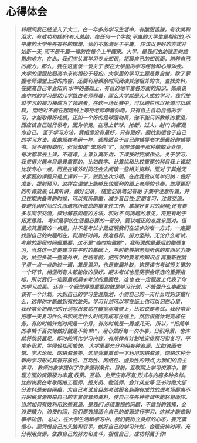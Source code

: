  # 心得体会
 > **_转眼间我已经进入了大二，在一年多的学习生活中，有酸甜苦辣，有欢笑和泪水，有成功和挫折!有人总结，在任何一个学校,平庸的大学生是相似的,不平庸的大学生各有各的辉煌，我们不能满足于平庸，
 应该以更好的方式开始新一天, 而不是千篇一律的在每个上午醒来。大学，是我们由幼稚走向成熟的地方，在此，我们应认真学习专业知识，拓展自己的知识面，培养自己的能力，那么，我在这里谈一谈关于
 我在大学里的学习经验和心得体会。大学的课程比起高中来说相较于轻松，大学里的学习主要是靠自觉，除了掌握老师课堂上讲的内容，还要利用课余时间阅读其他相关的书，查找资料，在提高自己专业知识
 水平的基础上，有目的地丰富各方面的知识。如果说高中时的学习是幼儿学路由老师领着，那么大学就是大人式的学习，我们接过学习的接力棒成为了领跑者，在这一场比赛中，可以跨栏可以抢道可以跳跃，
 而绝对不能在起跑线上等待老师牵着你跑。只有自主自助自信的学习，才能取得好成绩，正如一个好的足球运动员，他不能只听教练的意见，而应该自己进行思考，因为毕竟，在场上铲球，抢断，过人，射门
 的都是你自己。
     至于学习方法，我相信没有最好，只有更好，要找到适合于自己的学习方法，就像现在考研一样，选择适合于自己的辅导书才是最好的辅导书。我不是很聪明，但我知道“笨鸟先飞”，我应该属于那种兢兢业业型，
 每次都早去上课，不逃课，上课认真听讲，下课按时完成作业。关于学习，我觉得兴趣与目是最重要的，比如数学、计算机和比较重要的科目我上课就比较专心一点，而且在课外时间还会去阅读一些相关资料，而对
 于其他无关紧要的课程只是上课听一下，做到主次分明。在此我做以简单归纳：做好准备，提前预习，这样在课堂上能够比较顺利的跟上老师的节奏，取得更好的听课效果;认真听讲，做好记录， 随堂记录笔记有助
 于集中注意听课，并且在期末备考的时候，可以有所侧重，减少盲目性;定期复习，注意交流，要避免因时间过久而遗忘所造成的重复性工作，掌握好复习的间隔;还有要多与同学交流，探讨解答问题的方法，和对不
 同问题的意见，将更有助于拓宽思路。
     考试是学校生活里必要的一部分，要以端正的态度来面对。但是尤其重要的一点是，并不是考试才是证明我们在进步的唯一方式，一定要找到自己的兴趣所在，利用好时间，找准目标，努力坚持。无论什么考试，
 考前的那段时间很重要，这不是“临时抱佛脚”，我所说的是最后的整理复习，当然这一定要建立在平时的基础上，平时能够把老师所讲的东西尽力吸收，抽空多读一些课外书，在临考前，把所学的要考的知识点
 再重新在脑子里一点一点的过一遍，算是温习，也是查漏补缺，这是读书考试很关键的一个环节，相信所有人都能做的很好。期末考试也是奖学金评选的重要指标，所以我们一定要重视期末考试的重要性，这也
 在一定程度上代表了你的学习成果。
     还有一个我觉得很重要的就是学习计划，不管做什么事都应该有一个计划，大到自己的学习生涯规划，小到自己的一天什么时刻该做什么，这样你才能做到有的放矢。学习计划可以写在纸上也可以记在心里，
 我经常会把自己的计划写出来贴在寝室里墙壁上，比如说要考试，我经常会把哪一天复习什么书和规定什么时间完成写在纸上，然后根据计划完成任务，有的时候计划时间是一个月，有的时候是一周或几天。
 所以，“把简单的事情千百次地做好就是不简单!”，用心做好每一次小事，日积月累，也许就将收获富足，即时的消化学习内容，有规律有计划地安排预习和复习，平常多积累，学得轻松而愉快。
     大学里要充分利用各种资源，比如说图书馆、学术论坛、网络资源等，这里我着重谈一下利用网络资源，网络这种全新的学习形式具有开放性、互动性、网络性、虚拟性的特点,为我们的自主学习，
     教师的教学提供了许多便利条件。目前，互联网上学习资源中，管理方面的资源极为丰富;收费、互助、免费应有尽有;形式与内容多种多样。比如说我在考取网络工程师、报关员、物流师、会计从业等
 证书时绝大部分资料是来自网络，为自己考试盲目的考试报名到胸有成竹的进考场都离不开网络资源带来自己的丰富信息和资料，使自己在各种考试中能轻易适应。当然如何有效利用这些资源，是我们
 必须重视的问题，不适当的选择，会浪费精力，浪费时间，我们要选择适合自己的资源进行学习，这样才能做到事半功倍。
     总之，在大学生活和学习中，我们要树立良好的心态，要充满信心，要凭借自己的头脑和双手，做好自己的学习计划，合理安排时间，充分利用资源，依靠自己的努力和奋斗，相信自己，成功将属于你!_**
